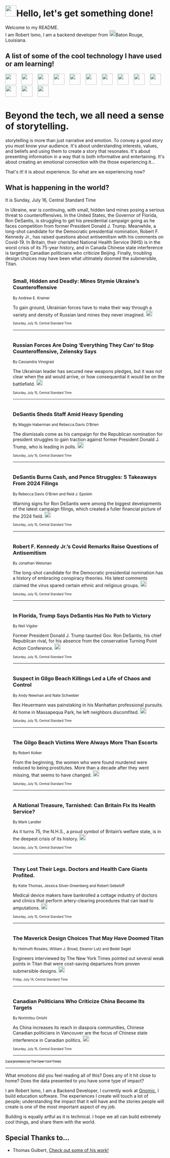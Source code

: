 <h1><img src="https://emojis.slackmojis.com/emojis/images/1643514375/3493/hot-coffee.gif?1643514375" width="35"/>Hello, let's get something done!</h1>

<p>Welcome to my README.<br/>
I am Robert Ismo, I am a backend developer from <img src="https://emojis.slackmojis.com/emojis/images/1638395689/50435/moulin_rouge.png?1638395689" width="20"/>Baton Rouge, Louisiana.</p>
<h2>A list of some of the cool technology I have used or am learning!</h2>
<p>
<img src="https://emojis.slackmojis.com/emojis/images/1643516091/21142/meow_bongotap.gif?1643516091" width="35" alt="">
<img src="https://img.shields.io/badge/Favorite%20Frontend%20Framework-SvelteKit-f83903" alt="">
<img src="https://img.shields.io/badge/Second%20Favorite-Vue-40b581" alt="">
<img src="https://img.shields.io/badge/Most%20Used%20Runtime-Nodejs-78b061" alt="">
<img src="https://emojis.slackmojis.com/emojis/images/1643517416/34482/fire.gif?1643517416" width="35" alt="">
<img src="https://img.shields.io/badge/Javascript%20But%20Better-Typescript-0078ca" alt="">
<img src="https://img.shields.io/badge/Favorite%20Language-Elixir-3e244d" alt="">
<img src="https://img.shields.io/badge/Containerize%20Everything-Docker-6ac9ef" alt="">
<img src="https://emojis.slackmojis.com/emojis/images/1643514596/5999/meow_party.gif?1643514596" width="35" alt="">
<img src="https://img.shields.io/badge/API%20Love%20Language-Graphql-de32a5" alt="">
<img src="https://img.shields.io/badge/Our%20Favorite%20Version%20Controller-Git-e94f33" alt="">
<img src="https://img.shields.io/badge/Favorite%20Database-Redis-d42d1d" alt="">
<img src="https://emojis.slackmojis.com/emojis/images/1643514559/5584/deployparrot.gif?1643514559" width="35" alt="">
<img src="https://img.shields.io/badge/Container%20Interstate-RabbitMQ-f66200" alt="">
<img src="https://img.shields.io/badge/Gotta%20Learn-Kubernetes-316adf" alt="">
<img src="https://img.shields.io/badge/Really%20Mature%20Now-WASM-654fef" alt="">
<img src="https://emojis.slackmojis.com/emojis/images/1666642497/61942/dance_vibe.gif?1666642497" width="35" alt="">
<img src="https://img.shields.io/badge/For%20My%20M1-ARM64-657d96" alt="">
<img src="https://img.shields.io/badge/Loving%20This%20So%20Much-TailwindCSS-17bcb5" alt="">
<img src="https://img.shields.io/badge/Cool%20Build%20Tool-Vite-f9cb24" alt="">
<img src="https://emojis.slackmojis.com/emojis/images/1669231376/62819/working-on-it.gif?1669231376" width="35" alt="">
<img src="https://img.shields.io/badge/Fun%20and%20Easy%20Database-MongoDB-5f8c49" alt="">
<img src="https://img.shields.io/badge/JS%20Life%20Support-NPM-c73737" alt="">
<img src="https://img.shields.io/badge/I%20Liked%20It-DynamoDB-0073b9" alt="">
<img src="https://emojis.slackmojis.com/emojis/images/1643514045/46/question.gif?1643514045" width="35" alt="">
<img src="https://img.shields.io/badge/cool-React-60d6f9" alt="">
<img src="https://img.shields.io/badge/Future%20Big%20Project-Lambda-f37e00" alt="">
<img src="https://img.shields.io/badge/NPM%20But%20Better-PNPM-f1aa07" alt="">
<img src="https://emojis.slackmojis.com/emojis/images/1643514943/9662/fbwow.gif?1643514943" width="35" alt="">
<img src="https://img.shields.io/badge/First%20Language-C-662079" alt="">
<img src="https://img.shields.io/badge/Where%20I%20Deploy%20Frontend-Vercel-000000" alt="">
<img src="https://img.shields.io/badge/Who%20Does%20not%20Want%20an%20App-Swift-f9492a" alt="">
<img src="https://emojis.slackmojis.com/emojis/images/1643514058/151/javascript.png?1643514058" width="35" alt="">
<img src="https://img.shields.io/badge/cool-Python-fbd542" alt="">
<img src="https://img.shields.io/badge/Favorite%20Something-Stripe-656cdc" alt="">
<img src="https://img.shields.io/badge/Of%20Course-HTML5-ed6327" alt="">
<img src="https://emojis.slackmojis.com/emojis/images/1660415405/60731/bomb.gif?1660415405" width="35" alt="">
<img src="https://img.shields.io/badge/hate-CSS-2964ec" alt="">
<img src="https://img.shields.io/badge/Learning-CircleCI-141215" alt="">
<img src="https://img.shields.io/badge/Learning-Rust-fbbb3b" alt="">
<img src="https://emojis.slackmojis.com/emojis/images/1660415397/60712/writing-hand.gif?1660415397" width="35" alt="">
<img src="https://img.shields.io/badge/Dev%20Browser%20of%20Choice-Firefox-cc4e26" alt="">
<img src="https://img.shields.io/badge/Recoverying%20From%20Windows-UNIX-1781e3" alt="">
<img src="https://img.shields.io/badge/LOVE-LogSeq-90c1c2" alt="">
<img src="https://emojis.slackmojis.com/emojis/images/1643514066/223/kirby.gif?1643514066" width="35" alt="">
<img src="https://img.shields.io/badge/Daily%20Driver-MacOS-e6e6e8" alt="">
<img src="https://img.shields.io/badge/Git%20Server-Github-000000" alt="">
<img src="https://img.shields.io/badge/enjoyable-EC2-f17428" alt="">
<img src="https://emojis.slackmojis.com/emojis/images/1643514239/2069/excited.gif?1643514239" width="35" alt="">
</p>
<h1>Beyond the tech, we all need a sense of storytelling.</h1>
<p>storytelling is more than just narrative and emotion. To convey a good story you must know your audience. It's about understanding interests, values, and beliefs and using them to create a story that resonates. It's about presenting information in a way that is both informative and entertaining. It's about creating an emotional connection with the those experiencing it...</p>
<p>That's it! it is about experience. So what are we experiencing now?</p>
<h2>What is happening in the world?</h2>
<p>It is Sunday, July 16, Central Standard Time</p>
<p>
In Ukraine, war is continuing, with small, hidden land mines posing a serious threat to counteroffensives. In the United States, the Governor of Florida, Ron DeSantis, is struggling to get his presidential campaign going as he faces competition from former President Donald J. Trump. Meanwhile, a long-shot candidate for the Democratic presidential nomination, Robert F. Kennedy Jr., has raised questions about antisemitism with his comments on Covid-19. In Britain, their cherished National Health Service (NHS) is in the worst crisis of its 75-year history, and in Canada Chinese state interference is targeting Canadian politicians who criticize Beijing. Finally, troubling design choices may have been what ultimately doomed the submersible, Titan.</p>
<ol>
<img src="https://img.shields.io/badge/-world-blue" alt="">
<h3>Small, Hidden and Deadly: Mines Stymie Ukraine’s Counteroffensive</h3>
<sub>By Andrew E. Kramer</sub>
<p>To gain ground, Ukrainian forces have to make their way through a variety and density of Russian land mines they never imagined.  <a href="https://nyti.ms/44KQTYH"><img src="https://developer.nytimes.com/files/poweredby_nytimes_30b.png?v=1583354208352" height="20"></a></p>
<sub><sub>Saturday, July 15, Central Standard Time</sub></sub>
<hr/>
<img src="https://img.shields.io/badge/-world-blue" alt="">
<h3>Russian Forces Are Doing ‘Everything They Can’ to Stop Counteroffensive, Zelensky Says</h3>
<sub>By Cassandra Vinograd</sub>
<p>The Ukrainian leader has secured new weapons pledges, but it was not clear when the aid would arrive, or how consequential it would be on the battlefield.  <a href="https://nyti.ms/44s6QU7"><img src="https://developer.nytimes.com/files/poweredby_nytimes_30b.png?v=1583354208352" height="20"></a></p>
<sub><sub>Saturday, July 15, Central Standard Time</sub></sub>
<hr/>
<img src="https://img.shields.io/badge/-us-blue" alt="">
<h3>DeSantis Sheds Staff Amid Heavy Spending</h3>
<sub>By Maggie Haberman and Rebecca Davis O’Brien</sub>
<p>The dismissals come as his campaign for the Republican nomination for president struggles to gain traction against former President Donald J. Trump, who is leading in polls.  <a href="https://nyti.ms/3DkDjQ0"><img src="https://developer.nytimes.com/files/poweredby_nytimes_30b.png?v=1583354208352" height="20"></a></p>
<sub><sub>Saturday, July 15, Central Standard Time</sub></sub>
<hr/>
<img src="https://img.shields.io/badge/-us-blue" alt="">
<h3>DeSantis Burns Cash, and Pence Struggles: 5 Takeaways From 2024 Filings</h3>
<sub>By Rebecca Davis O’Brien and Reid J. Epstein</sub>
<p>Warning signs for Ron DeSantis were among the biggest developments of the latest campaign filings, which created a fuller financial picture of the 2024 field.  <a href="https://nyti.ms/44NBEyu"><img src="https://developer.nytimes.com/files/poweredby_nytimes_30b.png?v=1583354208352" height="20"></a></p>
<sub><sub>Saturday, July 15, Central Standard Time</sub></sub>
<hr/>
<img src="https://img.shields.io/badge/-us-blue" alt="">
<h3>Robert F. Kennedy Jr.’s Covid Remarks Raise Questions of Antisemitism</h3>
<sub>By Jonathan Weisman</sub>
<p>The long-shot candidate for the Democratic presidential nomination has a history of embracing conspiracy theories. His latest comments claimed the virus spared certain ethnic and religious groups.  <a href="https://nyti.ms/3NQ7nYV"><img src="https://developer.nytimes.com/files/poweredby_nytimes_30b.png?v=1583354208352" height="20"></a></p>
<sub><sub>Saturday, July 15, Central Standard Time</sub></sub>
<hr/>
<img src="https://img.shields.io/badge/-us-blue" alt="">
<h3>In Florida, Trump Says DeSantis Has No Path to Victory</h3>
<sub>By Neil Vigdor</sub>
<p>Former President Donald J. Trump taunted Gov. Ron DeSantis, his chief Republican rival, for his absence from the conservative Turning Point Action Conference.  <a href="https://nyti.ms/43mIycI"><img src="https://developer.nytimes.com/files/poweredby_nytimes_30b.png?v=1583354208352" height="20"></a></p>
<sub><sub>Saturday, July 15, Central Standard Time</sub></sub>
<hr/>
<img src="https://img.shields.io/badge/-nyregion-blue" alt="">
<h3>Suspect in Gilgo Beach Killings Led a Life of Chaos and Control</h3>
<sub>By Andy Newman and Nate Schweber</sub>
<p>Rex Heuermann was painstaking in his Manhattan professional pursuits. At home in Massapequa Park, he left neighbors discomfited.  <a href="https://nyti.ms/3pOMqpb"><img src="https://developer.nytimes.com/files/poweredby_nytimes_30b.png?v=1583354208352" height="20"></a></p>
<sub><sub>Saturday, July 15, Central Standard Time</sub></sub>
<hr/>
<img src="https://img.shields.io/badge/-nyregion-blue" alt="">
<h3>The Gilgo Beach Victims Were Always More Than Escorts</h3>
<sub>By Robert Kolker</sub>
<p>From the beginning, the women who were found murdered were reduced to being prostitutes. More than a decade after they went missing, that seems to have changed.  <a href="https://nyti.ms/46MIrtU"><img src="https://developer.nytimes.com/files/poweredby_nytimes_30b.png?v=1583354208352" height="20"></a></p>
<sub><sub>Saturday, July 15, Central Standard Time</sub></sub>
<hr/>
<img src="https://img.shields.io/badge/-world-blue" alt="">
<h3>A National Treasure, Tarnished: Can Britain Fix Its Health Service?</h3>
<sub>By Mark Landler</sub>
<p>As it turns 75, the N.H.S., a proud symbol of Britain’s welfare state, is in the deepest crisis of its history.  <a href="https://nyti.ms/3JVigHt"><img src="https://developer.nytimes.com/files/poweredby_nytimes_30b.png?v=1583354208352" height="20"></a></p>
<sub><sub>Saturday, July 15, Central Standard Time</sub></sub>
<hr/>
<img src="https://img.shields.io/badge/-health-blue" alt="">
<h3>They Lost Their Legs. Doctors and Health Care Giants Profited.</h3>
<sub>By Katie Thomas, Jessica Silver-Greenberg and Robert Gebeloff</sub>
<p>Medical device makers have bankrolled a cottage industry of doctors and clinics that perform artery-clearing procedures that can lead to amputations.  <a href="https://nyti.ms/3XQOXvs"><img src="https://developer.nytimes.com/files/poweredby_nytimes_30b.png?v=1583354208352" height="20"></a></p>
<sub><sub>Saturday, July 15, Central Standard Time</sub></sub>
<hr/>
<img src="https://img.shields.io/badge/-us-blue" alt="">
<h3>The Maverick Design Choices That May Have Doomed Titan</h3>
<sub>By Helmuth Rosales, William J. Broad, Eleanor Lutz and Bedel Saget</sub>
<p>Engineers interviewed by The New York Times pointed out several weak points in Titan that were cost-saving departures from proven submersible designs.  <a href="https://nyti.ms/3OefIad"><img src="https://developer.nytimes.com/files/poweredby_nytimes_30b.png?v=1583354208352" height="20"></a></p>
<sub><sub>Friday, July 14, Central Standard Time</sub></sub>
<hr/>
<img src="https://img.shields.io/badge/-world-blue" alt="">
<h3>Canadian Politicians Who Criticize China Become Its Targets</h3>
<sub>By Norimitsu Onishi</sub>
<p>As China increases its reach in diaspora communities, Chinese Canadian politicians in Vancouver are the focus of Chinese state interference in Canadian politics.  <a href="https://nyti.ms/3ruYWL2"><img src="https://developer.nytimes.com/files/poweredby_nytimes_30b.png?v=1583354208352" height="20"></a></p>
<sub><sub>Saturday, July 15, Central Standard Time</sub></sub>
<hr/>
</ol>
<a href="https://developer.nytimes.com"><sub><sub>Data provided by The New York Times</sub></sub></a>
<hr/>
<p>What emotions did you feel reading all of this? Does any of it hit close to home? Does the data presented to you have some type of impact?</p>
<p>I am Robert Ismo, I am a Backend Developer, I currently work at <a href="https://gnomic.education/">Gnomic</a>, I build education software. The experiences I create will touch a lot of people; understanding the impact that it will have and the stories people will create is one of the most important aspect of my job.</p>
<p>Building is equally artful as it is technical. I hope we all can build extremely cool things, and share them with the world.</p>
<h2>Special Thanks to...</h2>
<ul>
<li>Thomas Guibert, <a href="https://github.com/thmsgbrt/thmsgbrt">Check out some of his work!</a></li>
</ul>